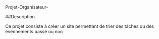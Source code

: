Projet-Organisateur-

##Description

Ce projet consiste à créer un site permettant de trier des tâches ou des événnements passé ou non  